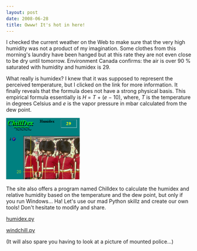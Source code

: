 ```yaml
---
layout: post
date: 2008-06-28
title: Owww! It's hot in here!
---
```

I checked the current weather on the Web to make sure that the very high
humidity was not a product of my imagination. Some clothes from this morning's
laundry have been hanged but at this rate they are not even close to be dry
until tomorrow. Environment Canada confirms: the air is over 90 % saturated
with humidity and humidex is 29.

What really is humidex? I knew that it was supposed to represent the perceived
temperature, but I clicked on the link for more information. It finally reveals
that the formula does not have a strong physical basis. This empirical formula
essentially is <i>H</i> = <i>T</i> + (<i>e</i> − 10), where, <i>T</i> is the
temperature in degrees Celsius and <i>e</i> is the vapor pressure in mbar
calculated from the dew point.

![Chilldex screenshot](/img/chilldex.png)

The site also offers a program named Chilldex to calculate the humidex
and relative humidity based on the temperature and the dew point, but only if
you run Windows... Ha! Let's use our mad Python skillz and create our own
tools! Don't hesitate to modify and share.

[humidex.py](/code/humidex.py)

[windchill.py](/code/windchill.py)

(It will also spare you having to look at a picture of mounted police...)
